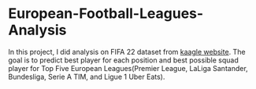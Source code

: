 # European-Football-Leagues-Analysis

In this project, I did analysis on FIFA 22 dataset from [kaagle website](https://www.kaggle.com/datasets/minhnguyen147/fifa-22-players-dataset?select=basic_info.csv). The goal is to predict best player for each position and best possible squad player for Top Five European Leagues(Premier League, LaLiga Santander, Bundesliga, Serie A TIM, and Ligue 1 Uber Eats).
